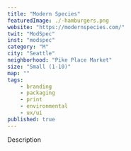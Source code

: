 ```yaml
---
title: "Modern Species"
featuredImage: ./-hamburgers.png
website: "https://modernspecies.com/"
twit: "ModSpec"
inst: "modspec"
category: "M"
city: "Seattle"
neighborhood: "Pike Place Market"
size: "Small (1-10)"
map: ""
tags:
    - branding
    - packaging
    - print
    - environmental
    - ux/ui
published: true
---
```


Description
